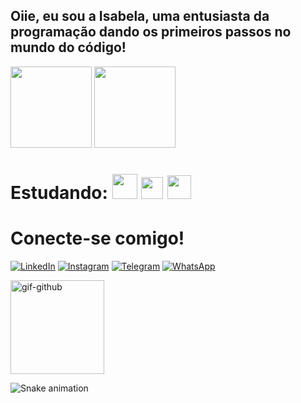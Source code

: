 ## Oiie, eu sou a Isabela, uma entusiasta da programação dando os primeiros passos no mundo do código!

<div>
<img height="130em" src="https://github-readme-stats.vercel.app/api?username=iambelaandrade&theme=transparent&bg_color=000&border_color=993399&show_icons=true&icon_color=ff0084&title_color=ff0084&text_color=993399&hide_title=true&hide=stars"/>
<img height="130em" src="https://github-readme-stats-git-masterrstaa-rickstaa.vercel.app/api/top-langs/?username=iambelaandrade&layout=compact&bg_color=000&border_color=993399&title_color=ff0084&text_color=993399"/>
</div>


# Estudando: <img height="40em" src="https://cdn.jsdelivr.net/gh/devicons/devicon/icons/java/java-original.svg" /> <img height="35em" src="https://cdn.jsdelivr.net/gh/devicons/devicon/icons/react/react-original.svg" /> <img height="38em" src="https://cdn.jsdelivr.net/gh/devicons/devicon/icons/python/python-original.svg" />


# Conecte-se comigo!
[![LinkedIn](https://img.shields.io/badge/LinkedIn-000?style=for-the-badge&logo=linkedin&logoColor=993399)](https://www.linkedin.com/in/isabela-andrade-09b20a205/) [![Instagram](https://img.shields.io/badge/Instagram-000?style=for-the-badge&logo=instagram&logoColor=ff0084)](https://www.instagram.com/iambelaandrade/) [![Telegram](https://img.shields.io/badge/Telegram-000?style=for-the-badge&logo=telegram&logoColor=993399)](https://t.me/iambelaandrade) [![WhatsApp](https://img.shields.io/badge/WhatsApp-000?style=for-the-badge&logo=whatsapp&logoColor=ff0084)](https://wa.me/+5567991178523)

 <img height="150" alt="gif-github" src="https://media.discordapp.net/attachments/815477179697201195/1146556319785029642/gif_github.gif?width=468&height=468">

![Snake animation](https://github.com/iambelaandrade/iambelaandrade/blob/output/githun-contribution-grid-snake.svg)
